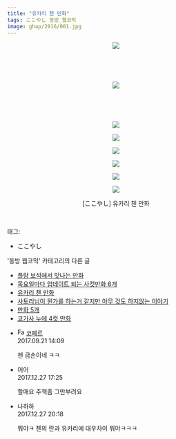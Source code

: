 ```yaml
---
title: "유카리 첸 만화"
tags: ここやし 동방_웹코믹
image: ghap/2916/001.jpg
---
```

<div class="article">
<p style="text-align: center; clear: none; float: none;"><img src="{{ site.nasurl }}/ghap/2916/001.jpg"/></p>
<p style="text-align: center; clear: none; float: none;"><br/></p>
<p style="text-align: center; clear: none; float: none;"><br/></p>
<p style="text-align: center; clear: none; float: none;"><img src="{{ site.nasurl }}/ghap/2916/002.jpg"/></p>
<p style="text-align: center; clear: none; float: none;"><br/></p>
<p style="text-align: center; clear: none; float: none;"><br/></p>
<p style="text-align: center; clear: none; float: none;"><img src="{{ site.nasurl }}/ghap/2916/003.jpg"/></p>
<p style="text-align: center; clear: none; float: none;"><img src="{{ site.nasurl }}/ghap/2916/004.jpg"/></p>
<p style="text-align: center; clear: none; float: none;"><img src="{{ site.nasurl }}/ghap/2916/005.jpg"/></p>
<p style="text-align: center; clear: none; float: none;"><img src="{{ site.nasurl }}/ghap/2916/006.jpg"/></p>
<p style="text-align: center; clear: none; float: none;"><img src="{{ site.nasurl }}/ghap/2916/007.jpg"/></p>
<p style="text-align: center; clear: none; float: none;"><img src="{{ site.nasurl }}/ghap/2916/008.jpg"/></p>
<p style="text-align: center; clear: none; float: none;">[ここやし] 유카리 첸 만화</p>
<p><br/></p>
</div><div class="tagTrail">
<p>태그: </p>
<ul>
<li>ここやし</li>
</ul>
</div><div class="another">
<p>'동방 웹코믹' 카테고리의 다른 글</p>
<ul>
<li><a href="/2016-12-16-ghap_2920">플랑 보석에서 맛나는 만화</a></li>
<li><a href="/2016-12-16-ghap_2918">목요일마다 업데이트 되는 사컷만화 6개</a></li>
<li><a href="/2016-12-16-ghap_2916">유카리 첸 만화</a></li>
<li><a href="/2016-12-16-ghap_2915">사토리님이 뭔가를 하는거 같지만 아무 것도 하지않는 이야기</a></li>
<li><a href="/2016-12-16-ghap_2912">만화 5개</a></li>
<li><a href="/2016-12-16-ghap_2911">코가사 누에 4컷 만화</a></li>
</ul>
</div><div class="cb_module cb_fluid">
<div class="cb_wrt cb_profile">
<div class="comment">
<ul>
<li class="cb_thumb_off" id="comment15087741">
<div class="cb_comment_area">
<div class="cb_info_area">
<div class="cb_section">
<span class="cb_nick_name"><img alt="Favicon of http://blog.naver.com/berpo77/221060134998" height="16" onerror="this.onerror=null;this.parentNode.removeChild(this)" src="http://blog.naver.com/favicon.ico" width="16"/> <a href="http://blog.naver.com/berpo77/221060134998" onclick="return openLinkInNewWindow(this)">코페르</a></span>
</div>
<div class="cb_section">
<span class="cb_date">2017.09.21 14:09 </span>
</div>
</div>
<div class="cb_dsc_comment">
<p class="cb_dsc">
											첸 금손이네 ㅋㅋ
										</p>
</div>
</div></li>
<li class="cb_thumb_off" id="comment15160997">
<div class="cb_comment_area">
<div class="cb_info_area">
<div class="cb_section">
<span class="cb_nick_name">어어</span>
</div>
<div class="cb_section">
<span class="cb_date">2017.12.27 17:25 </span>
</div>
</div>
<div class="cb_dsc_comment">
<p class="cb_dsc">
											할매요 주책좀 그만부려요
										</p>
</div>
</div></li>
<li class="cb_thumb_off" id="comment15161078">
<div class="cb_comment_area">
<div class="cb_info_area">
<div class="cb_section">
<span class="cb_nick_name">나하하</span>
</div>
<div class="cb_section">
<span class="cb_date">2017.12.27 20:18 </span>
</div>
</div>
<div class="cb_dsc_comment">
<p class="cb_dsc">
											뭐야ㅋ 첸의 란과 유카리에 대우차이 뭐야ㅋㅋㅋ
										</p>
</div>
</div></li>
</ul>
</div>
</div><!-- commentList close -->
</div>